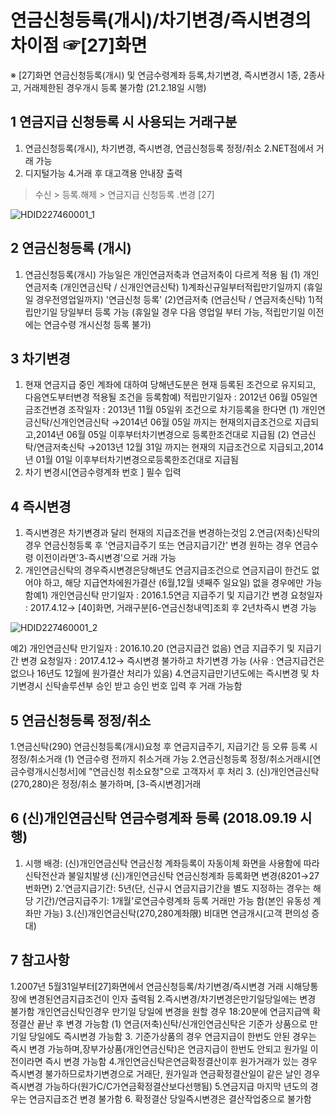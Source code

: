 # 연금신청등록(개시)/차기변경/즉시변경의 차이점 ☞[27]화면
※ [27]화면 연금신청등록(개시) 및 연금수령계좌 등록,차기변경, 즉시변경시 1종, 2종사고, 거래제한된 경우개시 등록 불가함 (21.2.18일 시행)
## 1 연금지급 신청등록 시 사용되는 거래구분
1. 연금신청등록(개시), 차기변경, 즉시변경, 연금신청등록 정정/취소
2.NET점에서 거래 가능
3. 디지털가능
4.거래 후 대고객용 안내장 출력
> 수신 > 등록.해제 > 연금지급 신청등록 .변경 [27]

![HDID227460001_1](HDID227460001_1.jpg)

## 2 연금신청등록 (개시)
1. 연금신청등록(개시) 가능일은 개인연금저축과 연금저축이 다르게 적용 됨
(1) 개인연금저축 (개인연금신탁 / 신개인연금신탁)
1)계좌신규일부터적립만기일까지 (휴일일 경우전영업일까지)
'연금신청 등록'
(2)연금저축 (연금신탁 / 연금저축신탁)
1)적립만기일 당일부터 등록 가능
(휴일일 경우 다음 영업일 부터 가능, 적립만기일 이전에는 연금수령 개시신청 등록 불가)
## 3 차기변경
1. 현재 연금지급 중인 계좌에 대하여 당해년도분은 현재 등록된 조건으로 유지되고, 다음연도부터변경 적용될 조건을 등록함예)
적립만기일자 : 2012년 06월 05일연금조건변경 조작일자 : 2013년 11월 05일위 조건으로 차기등록을 한다면
(1) 개인연금신탁/신개인연금신탁
→2014년 06월 05일 까지는 현재의지급조건으로 지급되고,2014년 06월 05일 이후부터차기변경으로 등록한조건대로 지급됨
(2) 연금신탁/연금저축신탁
→2013년 12월 31일 까지는 현재의 지급조건으로 지급되고,2014년 01월 01일 이후부터차기변경으로등록한조건대로 지급됨
2. 차기 변경시[연금수령계좌 번호 ] 필수 입력
## 4 즉시변경
1. 즉시변경은 차기변경과 달리 현재의 지급조건을 변경하는것임
2.연금(저축)신탁의 경우 연금신청등록 후 '연금지급주기 또는 연금지급기간' 변경 원하는 경우
연금수령
이전이라면'3-즉시변경'으로 거래 가능
3. 개인연금신탁의 경우즉시변경은당해년도 연금지급조건으로 연금지급이 한건도 없어야 하고, 해당 지급연차에원가결산
(6월,12월 넷째주 일요일)
없을 경우에만 가능함예1) 개인연금신탁 만기일자 : 2016.1.5연금 지급주기 및 지급기간 변경 요청일자 : 2017.4.12→ [40]화면, 거래구분[6-연금신청내역]조회 후 2년차즉시 변경 가능

![HDID227460001_2](HDID227460001_2.jpg)

예2)
개인연금신탁 만기일자 : 2016.10.20 (연금지급건 없음)
연금 지급주기 및 지급기간 변경 요청일자 : 2017.4.12→ 즉시변경 불가하고 차기변경 가능 (사유 : 연금지급건은 없으나 16년도 12월에 원가결산 처리가 있음)
4.연금지급만기년도에는 즉시변경 및 차기변경시 신탁솔루션부 승인 받고 승인 번호 입력 후 거래 가능함
## 5 연금신청등록 정정/취소
1.연금신탁(290) 연금신청등록(개시)요청 후
연금지급주기, 지급기간 등 오류 등록 시 정정/취소거래
(1) 연금수령 전까지 취소거래 가능
2.연금신청등록 정정/취소거래시[연금수령개시신청서]에 "연금신청 취소요청"으로 고객자서 후 처리
3. (신)개인연금신탁(270,280)은 정정/취소 불가하며, [3-즉시변경]거래
## 6 (신)개인연금신탁 연금수령계좌 등록 (2018.09.19 시행)
1. 시행 배경: (신)개인연금신탁 연금신청 계좌등록이 자동이체 화면을 사용함에 따라 신탁전산과 불일치발생
(신)개인연금신탁 연금신청계좌 등록화면 변경(8201→27번화면)
2.'연금지급기간: 5년(단, 신규시 연금지급기간을 별도 지정하는 경우는 해당 기간)/연금지급주기: 1개월'로연금수령계좌 등록 거래만 가능 함(본인 유동성 계좌만 가능)
3.(신)개인연금신탁(270,280계좌限) 비대면 연금개시(고객 편의성 증대)
## 7 참고사항
1.2007년 5월31일부터[27]화면에서 연금신청등록/차기변경/즉시변경 거래 시해당통장에 변경된연금지급조건이 인자 출력됨
2.즉시변경/차기변경은만기일당일에는 변경 불가함
개인연금신탁인경우
만기일 당일에 변경을 원할 경우 18:20분에 연금지급액 확정결산
끝난 후 변경
가능함
(1) 연금(저축)신탁/신개인연금신탁은 기준가 상품으로 만기일 당일에도 즉시변경 가능함
3. 기준가상품의 경우 연금지급이 한번도 안된 경우는 즉시 변경 가능하며,장부가상품(개인연금신탁)은 연금지급이 한번도 안되고 원가일 이전이라면 즉시 변경 가능함
4.개인연금신탁은연금확정결산이후 원가거래가 있는 경우 즉시변경 불가하므로차기변경으로 거래단, 원가일과 연금확정결산일이 같은 날인 경우 즉시변경 가능하다(원가C/C가연금확정결산보다선행됨)
5.연금지급 마지막 년도의 경우는 연금지급조건 변경 불가함
6. 확정결산 당일즉시변경은 결산작업중으로 불가함
